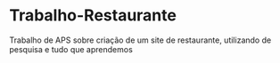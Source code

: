 # Trabalho-Restaurante
Trabalho de APS sobre criação de um site de restaurante, utilizando de pesquisa e tudo que aprendemos
